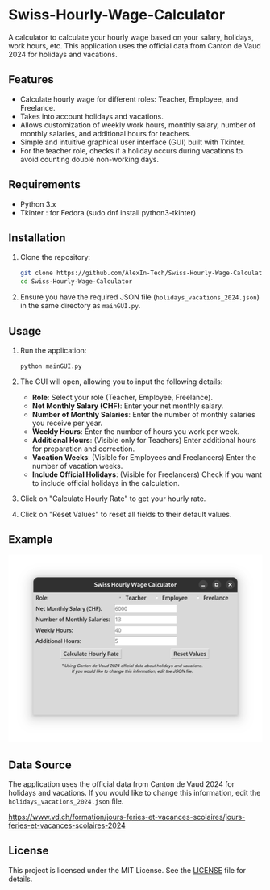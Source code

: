 # Swiss-Hourly-Wage-Calculator

A calculator to calculate your hourly wage based on your salary, holidays, work hours, etc. This application uses the official data from Canton de Vaud 2024 for holidays and vacations.

## Features

- Calculate hourly wage for different roles: Teacher, Employee, and Freelance.
- Takes into account holidays and vacations.
- Allows customization of weekly work hours, monthly salary, number of monthly salaries, and additional hours for teachers.
- Simple and intuitive graphical user interface (GUI) built with Tkinter.
- For the teacher role, checks if a holiday occurs during vacations to avoid counting double non-working days.


## Requirements

- Python 3.x
- Tkinter : for Fedora (sudo dnf install python3-tkinter)

## Installation

1. Clone the repository:
    ```bash
    git clone https://github.com/AlexIn-Tech/Swiss-Hourly-Wage-Calculator.git
    cd Swiss-Hourly-Wage-Calculator
    ```

2. Ensure you have the required JSON file (`holidays_vacations_2024.json`) in the same directory as `mainGUI.py`.

## Usage

1. Run the application:
    ```bash
    python mainGUI.py
    ```

2. The GUI will open, allowing you to input the following details:
    - **Role**: Select your role (Teacher, Employee, Freelance).
    - **Net Monthly Salary (CHF)**: Enter your net monthly salary.
    - **Number of Monthly Salaries**: Enter the number of monthly salaries you receive per year.
    - **Weekly Hours**: Enter the number of hours you work per week.
    - **Additional Hours**: (Visible only for Teachers) Enter additional hours for preparation and correction.
    - **Vacation Weeks**: (Visible for Employees and Freelancers) Enter the number of vacation weeks.
    - **Include Official Holidays**: (Visible for Freelancers) Check if you want to include official holidays in the calculation.

3. Click on "Calculate Hourly Rate" to get your hourly rate.

4. Click on "Reset Values" to reset all fields to their default values.

## Example

![Screenshot](/img/Swiss-Hourly-Wage-Calculator.png)

## Data Source

The application uses the official data from Canton de Vaud 2024 for holidays and vacations. If you would like to change this information, edit the `holidays_vacations_2024.json` file.

https://www.vd.ch/formation/jours-feries-et-vacances-scolaires/jours-feries-et-vacances-scolaires-2024

## License

This project is licensed under the MIT License. See the [LICENSE](LICENSE) file for details.
